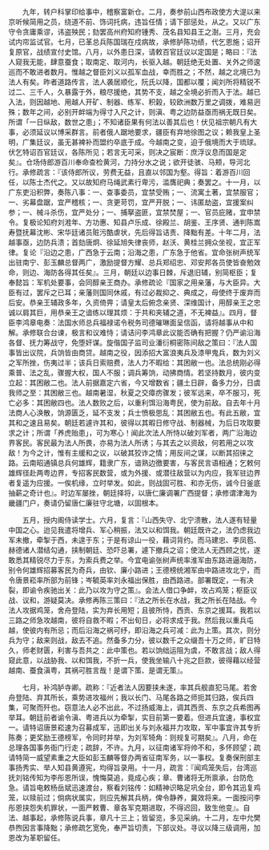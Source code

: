 <!-- { "loadSidebar": true } -->
　　九年，转户科掌印给事中，稽察富新仓。二月，奏参前山西布政使方大湜以来京听候简用之员，绕道不前、饰词托病，违旨任情；请下部惩处，从之。又以广东守令贪庸乘谬，讳盗殃民；劾罢高州府知府锺秀、茂名县知县王之澍。三月，充会试内帘监试官。七月，已革总兵陈国瑞在戍病故，承修胪陈功绩，代乞恩施；诏开复原官，战绩宣付史馆。八月，以外患日深，请敕百官廷议以定国是；略曰：『法人窥我无能，肆意蚕食；取南定、取河内，长驱入越。朝廷绝无处置、关外之师逡巡而不敢进者数月。惟越之督臣刘义以孤军血战，幸而胜之；不然，越之北境已为法人有矣。昨者道路传言，法人袭居顺化，阮氏以降，国都以覆；闻刘所将精锐不过二、三千人，久暴露于外，粮尽援绝，其势不支，越之全境必折而入于法。越已入法，则因越地、用越人开矿、制器、练军、积榖，较欧洲数万里之调拨，难易迥殊；数年之间，必别开衅端为得寸入尺之计，则滇、粤之边防益亟而祸无既日矣。所谓「一日纵敌，数世之患」；不知诸臣果有何法以善其后也！伏见祖宗朝凡有大事，必须延议以博采群言。前者俄人踞地要求，疆臣有弃地徐图之议；赖我皇上圣明，广集廷议，虽无甚裨补而盟约卒底于成。今越南之变，迫于俄境而大于琉球。伏乞特诏百官廷议，各陈所见；若言无可采，则决之宸断：庶浮议息而国是定矣』。仓场侍郎游百川奉命查检黄河，力持分水之说；欲开徒骇、马颊，导河北行。承修疏言：『该侍郎所议，劳费无益，且直以邻国为壑。得旨：着游百川回任，以陈士杰代之。又以故知府马绳武素行卑污，滥膺祀典；奏罢之。十一月，以广东吏沿积弊，奏陈八事：一、查事委员，宜禁受贿；一、流寓土著，宜禁服官；一、劣幕盘踞，宜严稽核；一、贪更苛罚，宜严开脱；一、讳匿劫盗，宜援案纠参；一、械斗杀伤，宜严处分；一、捕拏盗匪，宜禁焚屋；一、官员庇赌，宜申禁令。复极论知府刘溎年、方功惠、知县卢乐成、徐殿兰、胡鉴、王序贤、通判陈嵩寿暨抚幕沈彬、宋华廷诸员赃污酷虐状，先后得旨诘责、降黜有差。十年二月，法越事亟，边防兵溃；首劾唐炯、徐延旭失律丧师，赵沃、黄桂兰拥众坐视，宜正军律。复论『沿边之患，广西急于云南；沿海之患，广东急于他省。宜命张树声统军出驻南宁、彭玉麟总督两广，激励提督方耀、总兵郑绍忠、邓安邦各员使皆奋勉效命，则边、海防各得其任矣』。三月，朝廷以边事日棘，斥退旧辅，别简枢臣；复奉懿旨：军机处要事，会同醇亲王商办。承修疏论『国家之用亲藩，与大臣异。大臣有过，罢斥之已耳；亲藩则国同休戚，有过必裁抑之、典成之，毋使终于废弃而后安。恭亲王辅政多年，久资倚畀；请皇太后俯念亲贤、深维国计，用醇亲王之忠诚以肩其巨，用恭亲王之谙练以理其烦：于共和夹辅之道，不无裨益』。四月，督臣李鸿章电奏：法国水师总兵福禄诺令税务司德璀琳面呈信函，请将越事从中和解。承修联合台谏，极言和议难恃；请诘问李鸿章此议能否确有把握？仍严谕沿海各督、抚力筹战守，免堕奸谋。旋偕国子监司业潘衍桐密陈间敌之策曰：『法人国事皆出议院，兵饷皆由商贷。越南之役，因添招大富浪夷兵及漆甲鬼兵，数为刘义之军所挫，伤夷过半；该兵日索赔费，法人力不暇给：其困敝一也。法总统刚必得乘普、法之乱，骤握大权，国人不服；调兵筹饷，动拂商情。若坚持数月，彼内变立起：其困敝二也。法人前据嘉定六省，今又增数省；疆土日辟，备多力分，日虞我师之至：其困敝三也。越南暑湿，秋夏之交瘴疠骤发；彼军远来，卒不服习，死亡必多：其困敝四也。法人数败之后，以重利饵沿海粤民，使为前敌。自去年十月法商人心涣散，饷源匮乏，延不支发；兵士愤极思乱：其困敝五也。有此五敝，宜其和之速且易矣。朝廷若遽许其和，彼得以其暇日修守战、制器械，为后日攻取要求之计；所谓「养虎贻患」，可为寒心！闻此次法人所恃以破刘军者，两广沿海边界客民。客民最为法人所畏，亦易为法人所诱；与其去之以资敌，何若用之以攻敌！为今之计，惟有主缓和之议，以破其狡诈之情；用反间之谋，以断其招徕之路。云南昭通镇总兵何雄辉，籍隶广东，谙熟边徼要害，与客民言语相通；乞敕何雄辉径赴两粤边界，专招客民数营，或为外援、或潜往敌营以为内应，我军驻边界者复遥为应援。一俟机缘，立时举发。如此，则战固可胜、和亦无伤，诚今日釜底抽薪之奇计也』。时边军屡挫，朝廷择将，以唐仁廉调署广西提督；承修谓津海为畿疆门户，奏请仍留唐仁廉驻守北塘，以固根本。

　　五月，授内阁侍读学士。六月，复言：『山西失守、北宁溃散，法人遂有轻量中国之心。迨见我遣将增兵、军心稍振，法又以和饵我。朝廷既许之，法仍虑我边军未撤，牵掣于西，未遑于东；于是有谅山一役，藉词背约。而马建忠、李凤苞、赫德诸人潜结勾通，挟制朝廷、恐吓总署，遽下撤兵之诏；使法人无西顾之忧，遂敢悉其精锐尽力于东，为索兵费之举。今宜电谕张树声统率淮军由东路进逼海防，别令何雄辉招募客民为奇兵，由钦、廉小路进；王德榜统湘军由中路进攻北宁，而令唐景崧率所部为前锋；岑毓英率刘永福出保胜，由西路进。部署既定，一有决裂，即谕令疾驰出关：此乃以攻为守之策』。会法人借口争衅，攻占鸡笼；枢臣议战、议和，游疑莫决。承修再陈三策曰：『法之所长在水战，我之所长在陆战。今法人攻据鸡笼，舍舟登陆，实为弃长用短；且彼所恃，西贡、东京之援耳。我若以三路之师急攻越南，彼将自救不暇；不出旬日，必将求成于我。然后我以重兵屯越，使彼内有所忌；而后沿海之祸可纾，即沿海之兵可减：此为上策。其次，则分兵为守；敌来则战，敌去不追。然备多力分，彼以数千之众缀吾十万之师，旷日特久，师老财匮，利害与吾共之：此中策也。若以饷绌运阻为虞，不敢言战；敌人得窥此意，以战胁我、以和饵我，不折一兵，使我坐输八十兆之巨款，彼得藉以经营越南、蚕食滇粤，其祸可胜言哉！是谓下策、是谓无策』。

　　七月，补鸿胪寺卿。疏称：『近者法人因要挟未遂，率其兵舰直犯马尾。若舍舟登陆、弃其所长，乘势进攻福州；我以长门、马尾各路之师扼其归路，俟兵四集，可聚而歼也。窃意法人必不出此，不过扬威海上，调其西贡、东京之兵希图再举耳。朝廷前者谕令滇、粤进兵以为牵掣，实目前第一要着。但进兵宜速，事权宜一。请特诏唐景崧速为召募成军，迅即出关与刘永福并力攻取，军中事宜许其专折陈奏；更奖励王德榜军，令同时并举，为刘军犄角：则规复可期矣』。八月，命在总理各国事务衙门行走；疏辞，不许。九月，以征南诸军将帅不和，多怀顾望；疏请特简一威望素重之大臣如彭玉麟等督办两省征南军务，以一事权。复奏保刑部主事扬秀实、举人知县黄遵宪，均得旨录用。十一月，疏言：『闻鸡笼失后，台湾巡抚刘铭传知为李彤恩所误，愧悔莫追，竟成心疾；章、曹诸将无所禀承，台防危急。请旨电敕杨岳斌迅速渡台，察看刘铭传：如精神识略足巩全台，即令其迅复鸡笼，以赎前过；倘病状属实，则应先解其兵柄，俾令静养，冀效将来。一面按问李彤恩挟怨失机罪状，一面严敕曹、章各军克期进取，不得迟回，致生他变』。自法、越事起，承修陈说兵事，章凡十三上；皆留览，多见采纳。十二月，左中允樊恭煦因言事降黜；承修疏乞宽免，奉严旨切责，下部议处。寻议以降三级调用，加恩改为革职留任。


